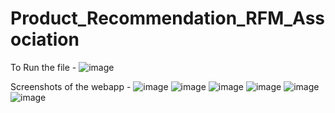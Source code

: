 # Product_Recommendation_RFM_Association

To Run the file -
![image](https://user-images.githubusercontent.com/35869210/204113725-1fdc023c-09ac-4539-af06-071bef48f0e3.png)

Screenshots of the webapp -
![image](https://user-images.githubusercontent.com/35869210/204113610-ff35c106-6a00-49dd-9bf2-9943f7b0b171.png)
![image](https://user-images.githubusercontent.com/35869210/204113620-95fc511f-4ab3-40fe-8688-02ce77a97607.png)
![image](https://user-images.githubusercontent.com/35869210/204113623-873076c9-4103-4be8-a591-cf232038d319.png)
![image](https://user-images.githubusercontent.com/35869210/204113636-504ea65d-95f0-443a-9d76-00730719f6d6.png)
![image](https://user-images.githubusercontent.com/35869210/204113646-ce8f62b7-9237-45ee-8be8-b146fb01249c.png)
![image](https://user-images.githubusercontent.com/35869210/204113661-3cc1625f-9372-406e-8e05-bb29306bcb16.png)
